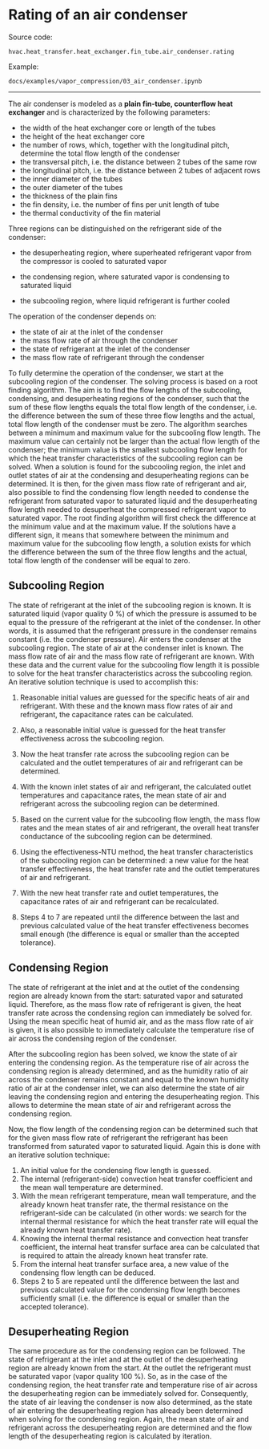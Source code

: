 # Rating of an air condenser

Source code:

```hvac.heat_transfer.heat_exchanger.fin_tube.air_condenser.rating```

Example:

```docs/examples/vapor_compression/03_air_condenser.ipynb```

---

The air condenser is modeled as a **plain fin-tube, counterflow heat exchanger** and is characterized by the following parameters:

- the width of the heat exchanger core or length of the tubes
- the height of the heat exchanger core
- the number of rows, which, together with the longitudinal pitch, determine the total flow length of the condenser
- the transversal pitch, i.e. the distance between 2 tubes of the same row
- the longitudinal pitch, i.e. the distance between 2 tubes of adjacent rows
- the inner diameter of the tubes
- the outer diameter of the tubes
- the thickness of the plain fins
- the fin density, i.e. the number of fins per unit length of tube
- the thermal conductivity of the fin material

Three regions can be distinguished on the refrigerant side of the condenser:

- the desuperheating region, where superheated refrigerant vapor from the compressor is cooled to saturated vapor

- the condensing region, where saturated vapor is condensing to saturated liquid

- the subcooling region, where liquid refrigerant is further cooled

The operation of the condenser depends on:

- the state of air at the inlet of the condenser
- the mass flow rate of air through the condenser
- the state of refrigerant at the inlet of the condenser
- the mass flow rate of refrigerant through the condenser

To fully determine the operation of the condenser, we start at the subcooling region of the condenser. The solving process is based on a root finding algorithm. The aim is to find the flow lengths of the subcooling, condensing, and desuperheating regions of the condenser, such that the sum of these flow lengths equals the total flow length of the condenser, i.e. the difference between the sum of these three flow lengths and the actual, total flow length of the condenser must be zero. The algorithm searches between a minimum and maximum value for the subcooling flow length. The maximum value can certainly not be larger than the actual flow length of the condenser; the minimum value is the smallest subcooling flow length for which the heat transfer characteristics of the subcooling region can be solved. When a solution is found for the subcooling region, the inlet and outlet states of air at the condensing and desuperheating regions can be determined. It is then, for the given mass flow rate of refrigerant and air, also possible to find the condensing flow length needed to condense the refrigerant from saturated vapor to saturated liquid and the desuperheating flow length needed to desuperheat the compressed refrigerant vapor to saturated vapor. The root finding algorithm will first check the difference at the minimum value and at the maximum value. If the solutions have a different sign, it means that somewhere between the minimum and maximum value for the subcooling flow length, a solution exists for which the difference between the sum of the three flow lengths and the actual, total flow length of the condenser will be equal to zero.

## Subcooling Region

The state of refrigerant at the inlet of the subcooling region is known. It is saturated liquid (vapor quality 0 %) of which the pressure is assumed to be equal to the pressure of the refrigerant at the inlet of the condenser. In other words, it is assumed that the refrigerant pressure in the condenser remains constant (i.e. the condenser pressure). Air enters the condenser at the subcooling region. The state of air at the condenser inlet is known. The mass flow rate of air and the mass flow rate of refrigerant are known. With these data and the current value for the subcooling flow length it is possible to solve for the heat transfer characteristics across the subcooling region. An iterative solution technique is used to accomplish this:

1. Reasonable initial values are guessed for the specific heats of air and refrigerant. With these and the known mass flow rates of air and refrigerant, the capacitance rates can be calculated.

2. Also, a reasonable initial value is guessed for the heat transfer effectiveness across the subcooling region.

3. Now the heat transfer rate across the subcooling region can be calculated and the outlet temperatures of air and refrigerant can be determined.

4. With the known inlet states of air and refrigerant, the calculated outlet temperatures and capacitance rates, the mean state of air and refrigerant across the subcooling region can be determined.

5. Based on the current value for the subcooling flow length, the mass flow rates and the mean states of air and refrigerant, the overall heat transfer conductance of the subcooling region can be determined.

6. Using the effectiveness-NTU method, the heat transfer characteristics of the subcooling region can be determined: a new value for the heat transfer effectiveness, the heat transfer rate and the outlet temperatures of air and refrigerant.
7. With the new heat transfer rate and outlet temperatures, the capacitance rates of air and refrigerant can be recalculated.
8. Steps 4 to 7 are repeated until the difference between the last and previous calculated value of the heat transfer effectiveness becomes small enough (the difference is equal or smaller than the accepted tolerance). 

## Condensing Region

The state of refrigerant at the inlet and at the outlet of the condensing region are already known from the start: saturated vapor and saturated liquid. Therefore, as the mass flow rate of refrigerant is given, the heat transfer rate across the condensing region can immediately be solved for. Using the mean specific heat of humid air, and as the mass flow rate of air is given, it is also possible to immediately calculate the temperature rise of air across the condensing region of the condenser.

After the subcooling region has been solved, we know the state of air entering the condensing region. As the temperature rise of air across the condensing region is already determined, and as the humidity ratio of air across the condenser remains constant and equal to the known humidity ratio of air at the condenser inlet, we can also determine the state of air leaving the condensing region and entering the desuperheating region. This allows to determine the mean state of air and refrigerant across the condensing region.

Now, the flow length of the condensing region can be determined such that for the given mass flow rate of refrigerant the refrigerant has been transformed from saturated vapor to saturated liquid. Again this is done with an iterative solution technique:

1. An initial value for the condensing flow length is guessed.
2. The internal (refrigerant-side) convection heat transfer coefficient and the mean wall temperature are determined.
3. With the mean refrigerant temperature, mean wall temperature, and the already known heat transfer rate, the thermal resistance on the refrigerant-side can be calculated (in other words: we search for the internal thermal resistance for which the heat transfer rate will equal the already known heat transfer rate).
4. Knowing the internal thermal resistance and convection heat transfer coefficient, the internal heat transfer surface area can be calculated that is required to attain the already known heat transfer rate.
5. From the internal heat transfer surface area, a new value of the condensing flow length can be deduced.
6. Steps 2 to 5 are repeated until the difference between the last and previous calculated value for the condensing flow length becomes sufficiently small (i.e. the difference is equal or smaller than the accepted tolerance).

## Desuperheating Region

The same procedure as for the condensing region can be followed. The state of refrigerant at the inlet and at the outlet of the desuperheating region are already known from the start. At the outlet the refrigerant must be saturated vapor (vapor quality 100 %). So, as in the case of the condensing region, the heat transfer rate and temperature rise of air across the desuperheating region can be immediately solved for. Consequently, the state of air leaving the condenser is now also determined, as the state of air entering the desuperheating region has already been determined when solving for the condensing region. Again, the mean state of air and refrigerant across the desuperheating region are determined and the flow length of the desuperheating region is calculated by iteration.


